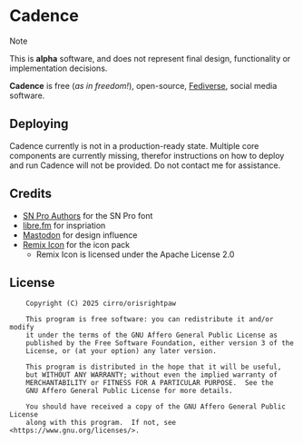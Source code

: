 # Cadence

> [!NOTE]  
> This is **alpha** software, and does not represent final design, functionality or implementation decisions.

**Cadence** is free (_as in freedom!_), open-source, [Fediverse](https://en.wikipedia.org/wiki/Fediverse), social media software.

## Deploying

Cadence currently is not in a production-ready state. Multiple core components are currently missing, therefor instructions
on how to deploy and run Cadence will not be provided. Do not contact me for assistance.

## Credits

- [SN Pro Authors](https://github.com/supernotes/sn-pro) for the SN Pro font
- [libre.fm](https://libre.fm) for inspriation
- [Mastodon](https://github.com/mastodon/mastodon) for design influence
- [Remix Icon](https://remixicon.com) for the icon pack
  - Remix Icon is licensed under the Apache License 2.0

## License

```
    Copyright (C) 2025 cirro/orisrightpaw

    This program is free software: you can redistribute it and/or modify
    it under the terms of the GNU Affero General Public License as
    published by the Free Software Foundation, either version 3 of the
    License, or (at your option) any later version.

    This program is distributed in the hope that it will be useful,
    but WITHOUT ANY WARRANTY; without even the implied warranty of
    MERCHANTABILITY or FITNESS FOR A PARTICULAR PURPOSE.  See the
    GNU Affero General Public License for more details.

    You should have received a copy of the GNU Affero General Public License
    along with this program.  If not, see <https://www.gnu.org/licenses/>.
```
